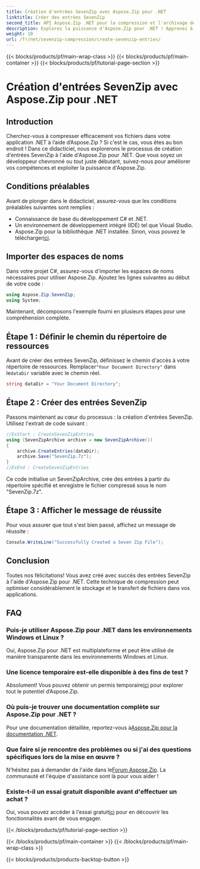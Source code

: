 ```yaml
---
title: Création d'entrées SevenZip avec Aspose.Zip pour .NET
linktitle: Créer des entrées SevenZip
second_title: API Aspose.Zip .NET pour la compression et l'archivage de fichiers
description: Explorez la puissance d'Aspose.Zip pour .NET ! Apprenez à créer des entrées SevenZip étape par étape. Compressez les fichiers sans effort. Téléchargez-le maintenant pour une expérience de développement transparente.
weight: 10
url: /fr/net/sevenzip-compression/create-sevenzip-entries/
---
```


{{< blocks/products/pf/main-wrap-class >}}
{{< blocks/products/pf/main-container >}}
{{< blocks/products/pf/tutorial-page-section >}}

# Création d'entrées SevenZip avec Aspose.Zip pour .NET


## Introduction

Cherchez-vous à compresser efficacement vos fichiers dans votre application .NET à l’aide d’Aspose.Zip ? Si c'est le cas, vous êtes au bon endroit ! Dans ce didacticiel, nous explorerons le processus de création d'entrées SevenZip à l'aide d'Aspose.Zip pour .NET. Que vous soyez un développeur chevronné ou tout juste débutant, suivez-nous pour améliorer vos compétences et exploiter la puissance d'Aspose.Zip.

## Conditions préalables

Avant de plonger dans le didacticiel, assurez-vous que les conditions préalables suivantes sont remplies :

- Connaissance de base du développement C# et .NET.
- Un environnement de développement intégré (IDE) tel que Visual Studio.
-  Aspose.Zip pour la bibliothèque .NET installée. Sinon, vous pouvez le télécharger[ici](https://releases.aspose.com/zip/net/).

## Importer des espaces de noms

Dans votre projet C#, assurez-vous d'importer les espaces de noms nécessaires pour utiliser Aspose.Zip. Ajoutez les lignes suivantes au début de votre code :

```csharp
using Aspose.Zip.SevenZip;
using System;
```

Maintenant, décomposons l'exemple fourni en plusieurs étapes pour une compréhension complète.

## Étape 1 : Définir le chemin du répertoire de ressources

 Avant de créer des entrées SevenZip, définissez le chemin d'accès à votre répertoire de ressources. Remplacer`"Your Document Directory"` dans le`dataDir` variable avec le chemin réel.

```csharp
string dataDir = "Your Document Directory";
```

## Étape 2 : Créer des entrées SevenZip

Passons maintenant au cœur du processus : la création d'entrées SevenZip. Utilisez l'extrait de code suivant :

```csharp
//ExStart : CreateSevenZipEntries
using (SevenZipArchive archive = new SevenZipArchive())
{
    archive.CreateEntries(dataDir);
    archive.Save("SevenZip.7z");
}
//ExEnd : CreateSevenZipEntries
```

Ce code initialise un SevenZipArchive, crée des entrées à partir du répertoire spécifié et enregistre le fichier compressé sous le nom "SevenZip.7z".

## Étape 3 : Afficher le message de réussite

Pour vous assurer que tout s'est bien passé, affichez un message de réussite :

```csharp
Console.WriteLine("Successfully Created a Seven Zip File");
```

## Conclusion

Toutes nos félicitations! Vous avez créé avec succès des entrées SevenZip à l'aide d'Aspose.Zip pour .NET. Cette technique de compression peut optimiser considérablement le stockage et le transfert de fichiers dans vos applications.

## FAQ

### Puis-je utiliser Aspose.Zip pour .NET dans les environnements Windows et Linux ?
Oui, Aspose.Zip pour .NET est multiplateforme et peut être utilisé de manière transparente dans les environnements Windows et Linux.

### Une licence temporaire est-elle disponible à des fins de test ?
 Absolument! Vous pouvez obtenir un permis temporaire[ici](https://purchase.aspose.com/temporary-license/) pour explorer tout le potentiel d’Aspose.Zip.

### Où puis-je trouver une documentation complète sur Aspose.Zip pour .NET ?
 Pour une documentation détaillée, reportez-vous à[Aspose.Zip pour la documentation .NET](https://reference.aspose.com/zip/net/).

### Que faire si je rencontre des problèmes ou si j'ai des questions spécifiques lors de la mise en œuvre ?
 N'hésitez pas à demander de l'aide dans le[Forum Aspose.Zip](https://forum.aspose.com/c/zip/37). La communauté et l'équipe d'assistance sont là pour vous aider !

### Existe-t-il un essai gratuit disponible avant d'effectuer un achat ?
 Oui, vous pouvez accéder à l'essai gratuit[ici](https://releases.aspose.com/) pour en découvrir les fonctionnalités avant de vous engager.

{{< /blocks/products/pf/tutorial-page-section >}}

{{< /blocks/products/pf/main-container >}}
{{< /blocks/products/pf/main-wrap-class >}}

{{< blocks/products/products-backtop-button >}}

